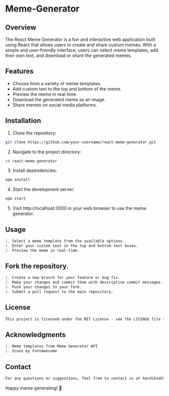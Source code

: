 # Meme-Generator

## Overview
The React Meme Generator is a fun and interactive web application built using React that allows users to create and share custom memes. With a simple and user-friendly interface, users can select meme templates, add their own text, and download or share the generated memes.

## Features
- Choose from a variety of meme templates.
- Add custom text to the top and bottom of the meme.
- Preview the meme in real-time.
- Download the generated meme as an image.
- Share memes on social media platforms.


## Installation


1. Clone the repository:
```bash
git clone https://github.com/your-username/react-meme-generator.git
```
2. Navigate to the project directory:
```bash
cd react-meme-generator
```
3. Install dependencies:
```bash
npm install
```
4. Start the development server:
```bash
npm start
```
5. Visit http://localhost:3000 in your web browser to use the meme generator.

## Usage

```markdown
1. Select a meme template from the available options.
2. Enter your custom text in the top and bottom text boxes.
3. Preview the meme in real-time.
```

## Fork the repository.

```markdown
1. Create a new branch for your feature or bug fix.
2. Make your changes and commit them with descriptive commit messages.
3. Push your changes to your fork.
4. Submit a pull request to the main repository.
```

## License

```markdown
This project is licensed under the MIT License - see the LICENSE file for details.
```

## Acknowledgments

```markdown
1. Meme templates from Meme Generator API
2. Icons by FontAwesome
```

## Contact

```markdown
For any questions or suggestions, feel free to contact us at hardiknahta111@gmail.com.
```

Happy meme generating! 🚀
